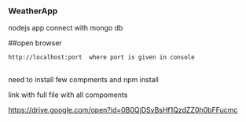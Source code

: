 ### WeatherApp
nodejs app connect with mongo db 


##open browser
```
http://localhost:port  where port is given in console
```

##
need to install few compments
and npm install 

link with full file 
with all compoments

https://drive.google.com/open?id=0B0QjDSyBsHf1QzdZZ0h0bFFucmc

